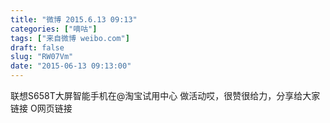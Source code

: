 ```yaml
---
title: "微博 2015.6.13 09:13"
categories: ["嘀咕"]
tags: ["来自微博 weibo.com"]
draft: false
slug: "RW07Vm"
date: "2015-06-13 09:13:00"
---
```


<p>联想S658T大屏智能手机在@淘宝试用中心   做活动哎，很赞很给力，分享给大家链接 O网页链接 ​​​​</p>
